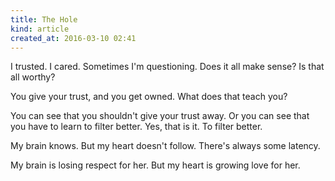 ```yaml
---
title: The Hole
kind: article
created_at: 2016-03-10 02:41
---
```


I trusted. I cared. Sometimes I'm questioning. Does it all make sense? Is that all worthy? 

You give your trust, and you get owned. What does that teach you?

You can see that you shouldn't give your trust away. Or you can see that you have to learn to filter better. Yes, that is it. To filter better.

My brain knows. But my heart doesn't follow. There's always some latency.

My brain is losing respect for her. But my heart is growing love for her.
